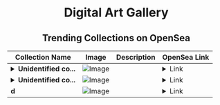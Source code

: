 <div align="center">

# Digital Art Gallery

## Trending Collections on OpenSea

| Collection Name                       | Image                                                                                     | Description                       | OpenSea Link                                                                                          |
|---------------------------------------|-------------------------------------------------------------------------------------------|-----------------------------------|--------------------------------------------------------------------------------------------------------|
| **<details><summary>Unidentified co...</summary>Unidentified contract 603bebeb-581a-4e1d-abe7-1685b48a8bcc</details>** | ![Image](https://i.seadn.io/s/raw/files/a837708742ad8afcb35eb60ba787976d.jpg?w=500&auto=format?w=200&auto=format) |  | <details><summary>Link</summary>[Unidentified contract 603bebeb-581a-4e1d-abe7-1685b48a8bcc](https://opensea.io/collection/unidentified-contract-603bebeb-581a-4e1d-abe7-1685)</details> |
| **<details><summary>Unidentified co...</summary>Unidentified contract 24b46684-e5b7-4131-bd52-f8698a40868c</details>** | ![Image](https://i.seadn.io/s/raw/files/e9acf51ddce687ccf33c485e916aec1b.jpg?w=500&auto=format?w=200&auto=format) |  | <details><summary>Link</summary>[Unidentified contract 24b46684-e5b7-4131-bd52-f8698a40868c](https://opensea.io/collection/unidentified-contract-24b46684-e5b7-4131-bd52-f869)</details> |
| **d** | ![Image](https://i.seadn.io/s/raw/files/1a092e792a9266ec815c4ff83d87fdc0.jpg?w=500&auto=format?w=200&auto=format) |  | <details><summary>Link</summary>[d](https://opensea.io/collection/d-5199)</details> |

</div>